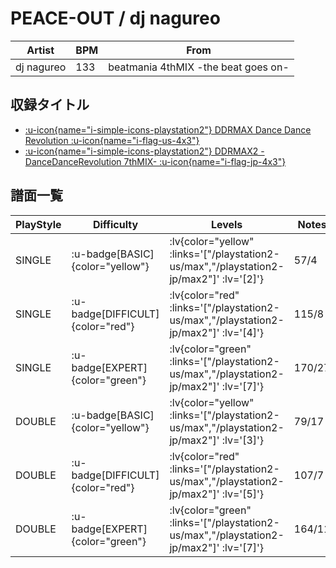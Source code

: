# PEACE-OUT / dj nagureo

|Artist|BPM|From|
|------|---|----|
|dj nagureo|133|beatmania 4thMIX -the beat goes on-|

## 収録タイトル

- [ :u-icon{name="i-simple-icons-playstation2"} DDRMAX Dance Dance Revolution :u-icon{name="i-flag-us-4x3"} ](/playstation2-us/max)
- [ :u-icon{name="i-simple-icons-playstation2"} DDRMAX2 -DanceDanceRevolution 7thMIX- :u-icon{name="i-flag-jp-4x3"} ](/playstation2-jp/max2)

## 譜面一覧

|PlayStyle|Difficulty|Levels|Notes|Movie|
|---------|----------|------|-----|-----|
|SINGLE| :u-badge[BASIC]{color="yellow"} | :lv{color="yellow" :links='["/playstation2-us/max","/playstation2-jp/max2"]' :lv='[2]'} |57/4||
|SINGLE| :u-badge[DIFFICULT]{color="red"} | :lv{color="red" :links='["/playstation2-us/max","/playstation2-jp/max2"]' :lv='[4]'} |115/8||
|SINGLE| :u-badge[EXPERT]{color="green"} | :lv{color="green" :links='["/playstation2-us/max","/playstation2-jp/max2"]' :lv='[7]'} |170/27||
|DOUBLE| :u-badge[BASIC]{color="yellow"} | :lv{color="yellow" :links='["/playstation2-us/max","/playstation2-jp/max2"]' :lv='[3]'} |79/17||
|DOUBLE| :u-badge[DIFFICULT]{color="red"} | :lv{color="red" :links='["/playstation2-us/max","/playstation2-jp/max2"]' :lv='[5]'} |107/7||
|DOUBLE| :u-badge[EXPERT]{color="green"} | :lv{color="green" :links='["/playstation2-us/max","/playstation2-jp/max2"]' :lv='[7]'} |164/11||
